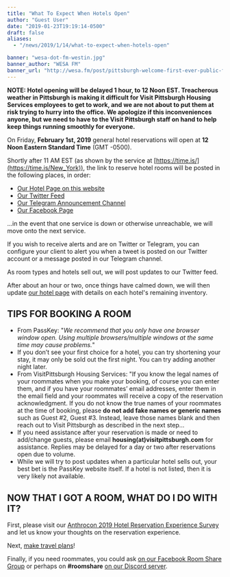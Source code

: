 ```yaml
---
title: "What To Expect When Hotels Open"
author: "Guest User"
date: "2019-01-23T19:19:14-0500"
draft: false
aliases:
  - "/news/2019/1/14/what-to-expect-when-hotels-open"

banner: "wesa-dot-fm-westin.jpg"
banner_author: "WESA FM"
banner_url: "http://wesa.fm/post/pittsburgh-welcome-first-ever-public-furry-parade-saturday#stream/0"
---
```


**NOTE: Hotel opening will be delayed 1 hour, to 12 Noon EST. Treacherous weather in Pittsburgh is making it difficult for Visit Pittsburgh Housing Services employees to get to work, and we are not about to put them at risk trying to hurry into the office. We apologize if this inconveniences anyone, but we need to have to the Visit Pittsburgh staff on hand to help keep things running smoothly for everyone.**

On Friday, **February 1st, 2019** general hotel reservations will open at **12 Noon Eastern Standard Time** (GMT -0500).

Shortly after 11 AM EST (as shown by the service at [https://time.is/](https://time.is/New_York)), the link to reserve hotel rooms will be posted in the following places, in order:

- [Our Hotel Page on this website](/hotel)
- [Our Twitter Feed](https://twitter.com/anthrocon)
- [Our Telegram Announcement Channel](https://telegram.me/Anthrocon)
- [Our Facebook Page](https://www.facebook.com/pg/Anthrocon/posts/)

...in the event that one service is down or otherwise unreachable, we will move onto the next service.

If you wish to receive alerts and are on Twitter or Telegram, you can configure your client to alert you when a tweet is posted on our Twitter account or a message posted in our Telegram channel.

As room types and hotels sell out, we will post updates to our Twitter feed.

After about an hour or two, once things have calmed down, we will then update [our hotel page](https://www.anthrocon.org/hotel) with details on each hotel's remaining inventory.

## TIPS FOR BOOKING A ROOM

- From PassKey: "_We recommend that you only have one browser window open. Using multiple browsers/multiple windows at the same time may cause problems._"
- If you don’t see your first choice for a hotel, you can try shortening your stay, it may only be sold out the first night. You can try adding another night later.
- From VisitPittsburgh Housing Services:  "If you know the legal names of your roommates when you make your booking, of course you can enter them, and if you have your roommates’ email addresses, enter them in the email field and your roommates will receive a copy of the reservation acknowledgment. If you do not know the true names of your roommates at the time of booking, please **do not add fake names or generic names** such as Guest #2, Guest #3. Instead, leave those names blank and then reach out to Visit Pittsburgh as described in the next step...
- If you need assistance after your reservation is made or need to add/change guests, please email **housing(at)visitpittsburgh.com** for assistance. Replies may be delayed for a day or two after reservations open due to volume.
- While we will try to post updates when a particular hotel sells out, your best bet is the PassKey website itself. If a hotel is not listed, then it is very likely not available.

## NOW THAT I GOT A ROOM, WHAT DO I DO WITH IT?

First, please visit our [Anthrocon 2019 Hotel Reservation Experience Survey](https://docs.google.com/forms/d/e/1FAIpQLSeMQvGS2aeRE20hiqMc8QWW-S_Ur14cOEpC_0WqUW5PCzsE-Q/viewform) and let us know your thoughts on the reservation experience.

Next, [make travel plans](/getting-there)!

Finally, if you need roommates, you could ask [on our Facebook Room Share Group](https://www.facebook.com/groups/AnthroconRoomShare) or perhaps on **#roomshare** [on our Discord server](https://discord.gg/anthrocon).
